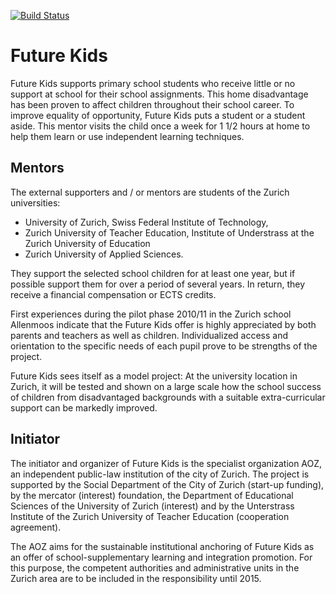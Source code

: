 [![Build Status](https://travis-ci.org/panterch/future_kids.svg?branch=master)](http://travis-ci.org/panterch/future_kids)

# Future Kids

Future Kids supports primary school students who receive little or no support at school for their school assignments. This home disadvantage has been proven to affect children throughout their school career. To improve equality of opportunity, Future Kids puts a student or a student aside. 
This mentor visits the child once a week for 1 1/2 hours at home to help them learn or use independent learning techniques.

## Mentors
The external supporters and / or mentors are students of the Zurich universities:
* University of Zurich, Swiss Federal Institute of Technology,
* Zurich University of Teacher Education, Institute of Understrass at the Zurich University of Education
* Zurich University of Applied Sciences.

They support the selected school children for at least one year, but if possible support them for over a period of several years. In return, they receive a financial compensation or ECTS credits.

First experiences during the pilot phase 2010/11 in the Zurich school Allenmoos indicate that the Future Kids offer is highly appreciated by both parents and teachers as well as children. Individualized access and orientation to the specific needs of each pupil prove to be strengths of the project.

Future Kids sees itself as a model project: At the university location in Zurich, it will be tested and shown on a large scale how the school success of children from disadvantaged backgrounds with a suitable extra-curricular support can be markedly improved.

## Initiator
The initiator and organizer of Future Kids is the specialist organization AOZ, an independent public-law institution of the city of Zurich. The project is supported by the Social Department of the City of Zurich (start-up funding), by the mercator (interest) foundation, the Department of Educational Sciences of the University of Zurich (interest) and by the Unterstrass Institute of the Zurich University of Teacher Education (cooperation agreement).

The AOZ aims for the sustainable institutional anchoring of Future Kids as an offer of school-supplementary learning and integration promotion. For this purpose, the competent authorities and administrative units in the Zurich area are to be included in the responsibility until 2015.
